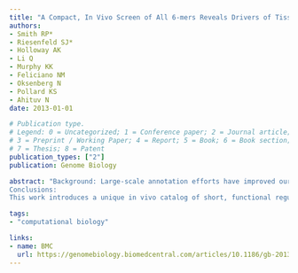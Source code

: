 ```yaml
---
title: "A Compact, In Vivo Screen of All 6-mers Reveals Drivers of Tissue-Specific Expression and Guides Synthetic Regulatory Element Design."
authors:
- Smith RP*
- Riesenfeld SJ*
- Holloway AK
- Li Q
- Murphy KK
- Feliciano NM
- Oksenberg N
- Pollard KS 
- Ahituv N 
date: 2013-01-01

# Publication type.
# Legend: 0 = Uncategorized; 1 = Conference paper; 2 = Journal article;
# 3 = Preprint / Working Paper; 4 = Report; 5 = Book; 6 = Book section;
# 7 = Thesis; 8 = Patent
publication_types: ["2"]
publication: Genome Biology

abstract: "Background: Large-scale annotation efforts have improved our ability to coarsely predict regulatory elements throughout vertebrate genomes. However, it is unclear how complex spatiotemporal patterns of gene expression driven by these elements emerge from the activity of short, transcription factor binding sequences. Results: We describe a comprehensive promoter extension assay in which the regulatory potential of all 6 base-pair (bp) sequences was tested in the context of a minimal promoter. To enable this large-scale screen, we developed algorithms that use a reverse-complement aware decomposition of the de Bruijn graph to design a library of DNA oligomers incorporating every 6-bp sequence exactly once. Our library multiplexes all 4,096 unique 6-mers into 184 double-stranded 15-bp oligomers, which is sufficiently compact for in vivo testing. We injected each multiplexed construct into zebrafish embryos and scored GFP expression in 15 tissues at two developmental time points. Twenty-seven constructs produced consistent expression patterns, with the majority doing so in only one tissue. Functional sequences are enriched near biologically relevant genes, match motifs for developmental transcription factors, and are required for enhancer activity. By concatenating tissue-specific functional sequences, we generated completely synthetic enhancers for the notochord, epidermis, spinal cord, forebrain and otic lateral line, and show that short regulatory sequences do not always function modularly.
Conclusions:
This work introduces a unique in vivo catalog of short, functional regulatory sequences and demonstrates several important principles of regulatory element organization. Furthermore, we provide resources for designing compact, reverse-complement aware k-mer libraries."

tags:
- "computational biology"

links:
- name: BMC
  url: https://genomebiology.biomedcentral.com/articles/10.1186/gb-2013-14-7-r72
---
```


